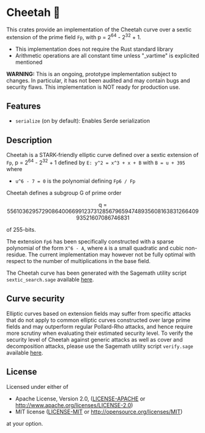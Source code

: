 # Cheetah 🐆

This crates provide an implementation of the Cheetah curve over a sextic extension of the prime field `Fp`,
with p = 2<sup>64</sup> - 2<sup>32</sup> + 1.

* This implementation does not require the Rust standard library
* Arithmetic operations are all constant time unless "_vartime" is explicited mentioned

**WARNING:** This is an ongoing, prototype implementation subject to changes. In particular, it has not been audited and may contain bugs and security flaws. This implementation is NOT ready for production use.

## Features

* `serialize` (on by default): Enables Serde serialization

## Description

Cheetah is a STARK-friendly elliptic curve defined over a sextic extension of `Fp`, p = 2<sup>64</sup> - 2<sup>32</sup> + 1 defined by
`E: y^2 = x^3 + x + B` with 
`B = u + 395`
where
- `u^6 - 7 = 0` is the polynomial defining `Fp6 / Fp`

Cheetah defines a subgroup G of prime order 
<p align="center">
q = 55610362957290864006699123731285679659474893560816383126640993521607086746831
</p>
of 255-bits.

The extension `Fp6` has been specifically constructed with a sparse polynomial of the form `X^6 - A`, where `A` is a small quadratic and cubic non-residue. The current implementation may however not be fully optimal with respect to the number of multiplications in the base field.

The Cheetah curve has been generated with the Sagemath utility script `sextic_search.sage` available [here](https://github.com/Toposware/cheetah_evidence).


## Curve security

Elliptic curves based on extension fields may suffer from specific attacks that do not apply to common elliptic curves constructed over large prime fields and may outperform regular Pollard-Rho attacks, and hence require more scrutiny when evaluating their estimated security level. To verify the security level
of Cheetah against generic attacks as well as cover and decomposition attacks, please use the Sagemath utility script `verify.sage` available
[here](https://github.com/Toposware/cheetah_evidence).

## License

Licensed under either of

 * Apache License, Version 2.0, ([LICENSE-APACHE](LICENSE-APACHE) or http://www.apache.org/licenses/LICENSE-2.0)
 * MIT license ([LICENSE-MIT](LICENSE-MIT) or http://opensource.org/licenses/MIT)

at your option.
